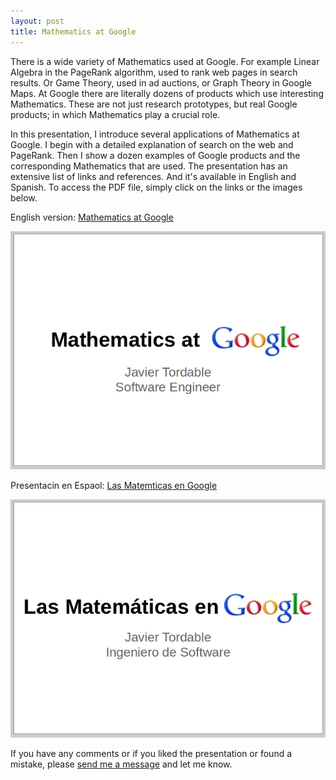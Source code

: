 ```yaml
---
layout: post
title: Mathematics at Google
---
```


<p>
  There is a wide variety of Mathematics used at Google. For example
  Linear Algebra in the PageRank algorithm, used to rank web pages in
  search results. Or Game Theory, used in ad auctions,
  or Graph Theory in Google Maps.
  At Google there are literally dozens of products which use
  interesting Mathematics. These are not just research prototypes, but real
  Google products; in which Mathematics play a crucial role.
</p>


<p>
  In this presentation, I introduce several applications of Mathematics
  at Google. I begin with a detailed explanation of search on the web and
  PageRank. Then I show a dozen examples of Google products and the
  corresponding Mathematics that are used. The presentation has an extensive
  list of links and references. And it's available in English and Spanish.
  To access the PDF file, simply click on the links or the images below.
</p>

<p>
  <div class="special-text">
    English version:
    <a href="http://www.javiertordable.com/files/MathematicsAtGoogle.pdf">Mathematics at Google</a>
  </div>
</p>

<a href="http://www.javiertordable.com/files/MathematicsAtGoogle.pdf">
  <img src="/images/mathematics-at-google.png"
      alt="First slide of a presentation about Mathematics at Google."
      class="big">
</a>

<p>
  <div class="special-text">
    Presentacin en Espaol:
    <a href="http://www.javiertordable.com/files/MatematicasEnGoogle.pdf">Las Matemticas en Google</a>
  </div>
</p>

<a href="http://www.javiertordable.com/files/MatematicasEnGoogle.pdf">
  <img src="/images/matematicas-en-google.png"
      alt="Presentacin sobre las Matemticas en Google."
      class="big">
</a>

<p>
  If you have any comments or if you liked the presentation or found a mistake,
  please
  <a href="http://plus.google.com/115448600022457507975/">
    send me a message</a> and let me know.
</p>
